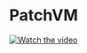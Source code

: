 # PatchVM
[![Watch the video](https://ask.qcloudimg.com/draft/1000046/lwaclbq44h.png?imageView2/2/w/1620)](https://youtu.be/3Ljpui9ObgE)
